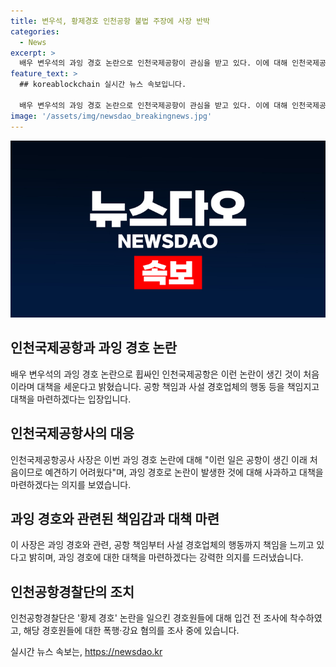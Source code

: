 ```yaml
---
title: 변우석, 황제경호 인천공항 불법 주장에 사장 반박
categories:
  - News
excerpt: >
  배우 변우석의 과잉 경호 논란으로 인천국제공항이 관심을 받고 있다. 이에 대해 인천국제공항공사 사장은 과잉 경호에 대한 대책을 마련하겠다는 약속을 했다. 변우석의 경호업체에 대한 불법 행위에 대한 책임을 촉구하고, 경찰은 이에 대한 조사를 진행 중이다. 사설 경호업체의 무분별한 행동에 대한 대책 마련이 필요하다는 시각이 제기되었다. 인천공항의 이명박이 영구히 손상될 수 있는 사태로, 대책이 시급하다는 목소리가 높아지고 있다.
feature_text: >
  ## koreablockchain 실시간 뉴스 속보입니다.

  배우 변우석의 과잉 경호 논란으로 인천국제공항이 관심을 받고 있다. 이에 대해 인천국제공항공사 사장은 과잉 경호에 대한 대책을 마련하겠다는 약속을 했다. 변우석의 경호업체에 대한 불법 행위에 대한 책임을 촉구하고, 경찰은 이에 대한 조사를 진행 중이다. 사설 경호업체의 무분별한 행동에 대한 대책 마련이 필요하다는 시각이 제기되었다. 인천공항의 이명박이 영구히 손상될 수 있는 사태로, 대책이 시급하다는 목소리가 높아지고 있다.
image: '/assets/img/newsdao_breakingnews.jpg'
---
```


<p><img src="/assets/img/newsdao_breakingnews.jpg" alt="koreablockchain 속보" /></p>

<h2 data-ke-size="size26">인천국제공항과 과잉 경호 논란</h2>

<p data-ke-size="size16">배우 변우석의 과잉 경호 논란으로 휩싸인 인천국제공항은 이런 논란이 생긴 것이 처음이라며 대책을 세운다고 밝혔습니다. 공항 책임과 사설 경호업체의 행동 등을 책임지고 대책을 마련하겠다는 입장입니다.</p>

<h2 data-ke-size="size24">인천국제공항사의 대응</h2>

<p data-ke-size="size16">인천국제공항공사 사장은 이번 과잉 경호 논란에 대해 "이런 일은 공항이 생긴 이래 처음이므로 예견하기 어려웠다"며, 과잉 경호로 논란이 발생한 것에 대해 사과하고 대책을 마련하겠다는 의지를 보였습니다.</p>

<h2 data-ke-size="size24">과잉 경호와 관련된 책임감과 대책 마련</h2>

<p data-ke-size="size16">이 사장은 과잉 경호와 관련, 공항 책임부터 사설 경호업체의 행동까지 책임을 느끼고 있다고 밝히며, 과잉 경호에 대한 대책을 마련하겠다는 강력한 의지를 드러냈습니다.</p>

<h2 data-ke-size="size24">인천공항경찰단의 조치</h2>

<p data-ke-size="size16">인천공항경찰단은 '황제 경호' 논란을 일으킨 경호원들에 대해 입건 전 조사에 착수하였고, 해당 경호원들에 대한 폭행·강요 혐의를 조사 중에 있습니다.</p>
실시간 뉴스 속보는, <a href="https://newsdao.kr" rel="dofollow">https://newsdao.kr</a>


